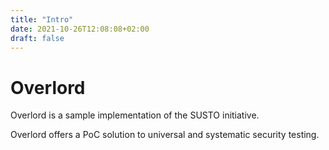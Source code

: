 ```yaml
---
title: "Intro"
date: 2021-10-26T12:08:08+02:00
draft: false
---
```


# Overlord

Overlord is a sample implementation of the SUSTO initiative.

Overlord offers a PoC solution to universal and systematic security testing.
